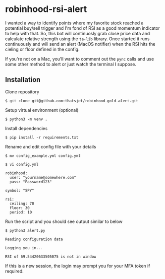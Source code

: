 # robinhood-rsi-alert
I wanted a way to identify points where my favorite stock reached a potential buy/sell trigger and I'm fond of RSI as a good momentum indicator to help with that. So, this bot will continuosly grab close price data and calculate relative strength using the `ta-lib` library. Once started it runs continuously and will send an alert (MacOS notifier) when the RSI hits the cieling or floor defined in the config.

If you're not on a Mac, you'll want to comment out the `pync` calls and use some other method to alert or just watch the terminal I suppose.

## Installation

Clone repository
```
$ git clone git@github.com:thatsjet/robinhood-gold-alert.git
```

Setup virtual environment (optional)
```
$ python3 -m venv .
```
Install dependencies
```
$ pip install -r requirements.txt
```
Rename and edit config file with your details
```nano
$ mv config_example.yml config.yml

$ vi config.yml
```
```
robinhood:
  user: "yourname@somewhere.com"
  pass: "Password123"

symbol: "SPY"

rsi:
  ceiling: 70
  floor: 30
  period: 10
```

Run the script and you should see output similar to below
```
$ python3 alert.py

Reading configuration data

Logging you in...

RSI of 69.54420633505075 is not in window

```

If this is a new session, the login may prompt you for your MFA token if required.
